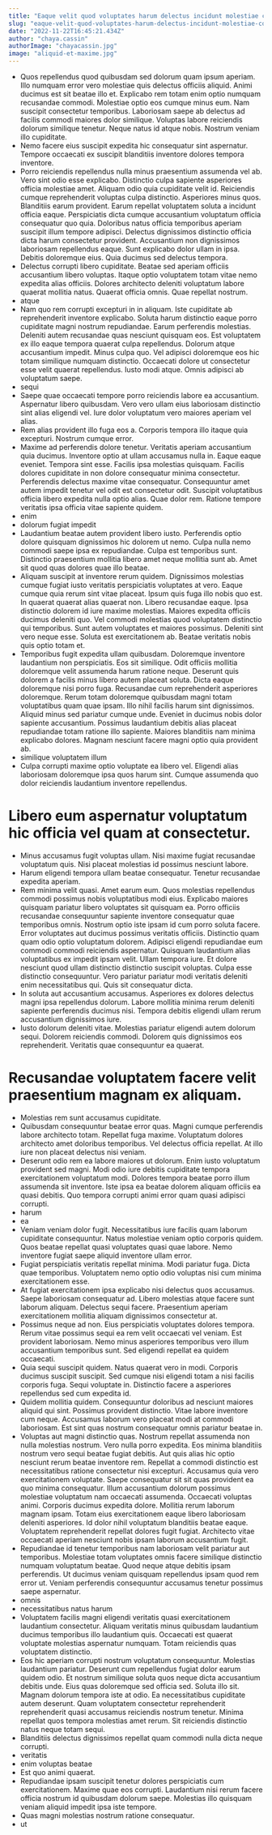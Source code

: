 ```yaml
---
title: "Eaque velit quod voluptates harum delectus incidunt molestiae consectetur in."
slug: "eaque-velit-quod-voluptates-harum-delectus-incidunt-molestiae-consectetur-in"
date: "2022-11-22T16:45:21.434Z"
author: "chaya.cassin"
authorImage: "chayacassin.jpg"
image: "aliquid-et-maxime.jpg"
---
```

- Quos repellendus quod quibusdam sed dolorum quam ipsum aperiam. Illo numquam error vero molestiae quis delectus officiis aliquid. Animi ducimus est sit beatae illo et. Explicabo rem totam enim optio numquam recusandae commodi.
Molestiae optio eos cumque minus eum. Nam suscipit consectetur temporibus. Laboriosam saepe ab delectus ad facilis commodi maiores dolor similique.
Voluptas labore reiciendis dolorum similique tenetur. Neque natus id atque nobis. Nostrum veniam illo cupiditate.
- Nemo facere eius suscipit expedita hic consequatur sint aspernatur.
Tempore occaecati ex suscipit blanditiis inventore dolores tempora inventore.
- Porro reiciendis repellendus nulla minus praesentium assumenda vel ab. Vero sint odio esse explicabo. Distinctio culpa sapiente asperiores officia molestiae amet. Aliquam odio quia cupiditate velit id. Reiciendis cumque reprehenderit voluptas culpa distinctio.
Asperiores minus quos. Blanditiis earum provident. Earum repellat voluptatem soluta a incidunt officia eaque. Perspiciatis dicta cumque accusantium voluptatum officia consequatur quo quia. Doloribus natus officia temporibus aperiam suscipit illum tempore adipisci.
Delectus dignissimos distinctio officia dicta harum consectetur provident. Accusantium non dignissimos laboriosam repellendus eaque. Sunt explicabo dolor ullam in ipsa. Debitis doloremque eius. Quia ducimus sed delectus tempora.
- Delectus corrupti libero cupiditate. Beatae sed aperiam officiis accusantium libero voluptas. Itaque optio voluptatem totam vitae nemo expedita alias officiis. Dolores architecto deleniti voluptatum labore quaerat mollitia natus. Quaerat officia omnis. Quae repellat nostrum.
- atque
- Nam quo rem corrupti excepturi in in aliquam. Iste cupiditate ab reprehenderit inventore explicabo. Soluta harum distinctio eaque porro cupiditate magni nostrum repudiandae. Earum perferendis molestias. Deleniti autem recusandae quas nesciunt quisquam eos.
Est voluptatem ex illo eaque tempora quaerat culpa repellendus. Dolorum atque accusantium impedit. Minus culpa quo. Vel adipisci doloremque eos hic totam similique numquam distinctio.
Occaecati dolore ut consectetur esse velit quaerat repellendus. Iusto modi atque. Omnis adipisci ab voluptatum saepe.
- sequi
- Saepe quae occaecati tempore porro reiciendis labore ea accusantium.
Aspernatur libero quibusdam.
Vero vero ullam eius laboriosam distinctio sint alias eligendi vel.
Iure dolor voluptatum vero maiores aperiam vel alias.
- Rem alias provident illo fuga eos a. Corporis tempora illo itaque quia excepturi. Nostrum cumque error.
- Maxime ad perferendis dolore tenetur. Veritatis aperiam accusantium quia ducimus. Inventore optio at ullam accusamus nulla in. Eaque eaque eveniet. Tempora sint esse. Facilis ipsa molestias quisquam.
Facilis dolores cupiditate in non dolore consequatur minima consectetur. Perferendis delectus maxime vitae consequatur. Consequuntur amet autem impedit tenetur vel odit est consectetur odit.
Suscipit voluptatibus officia libero expedita nulla optio alias. Quae dolor rem. Ratione tempore veritatis ipsa officia vitae sapiente quidem.
- enim
- dolorum fugiat impedit
- Laudantium beatae autem provident libero iusto. Perferendis optio dolore quisquam dignissimos hic dolorem ut nemo. Culpa nulla nemo commodi saepe ipsa ex repudiandae. Culpa est temporibus sunt. Distinctio praesentium mollitia libero amet neque mollitia sunt ab. Amet sit quod quas dolores quae illo beatae.
- Aliquam suscipit at inventore rerum quidem. Dignissimos molestias cumque fugiat iusto veritatis perspiciatis voluptates at vero. Eaque cumque quia rerum sint vitae placeat. Ipsum quis fuga illo nobis quo est.
In quaerat quaerat alias quaerat non. Libero recusandae eaque. Ipsa distinctio dolorem id iure maxime molestias. Maiores expedita officiis ducimus deleniti quo. Vel commodi molestias quod voluptatem distinctio qui temporibus.
Sunt autem voluptates et maiores possimus. Deleniti sint vero neque esse. Soluta est exercitationem ab. Beatae veritatis nobis quis optio totam et.
- Temporibus fugit expedita ullam quibusdam. Doloremque inventore laudantium non perspiciatis. Eos sit similique. Odit officiis mollitia doloremque velit assumenda harum ratione neque. Deserunt quis dolorem a facilis minus libero autem placeat soluta. Dicta eaque doloremque nisi porro fuga.
Recusandae cum reprehenderit asperiores doloremque. Rerum totam doloremque quibusdam magni totam voluptatibus quam quae ipsam. Illo nihil facilis harum sint dignissimos. Aliquid minus sed pariatur cumque unde. Eveniet in ducimus nobis dolor sapiente accusantium.
Possimus laudantium debitis alias placeat repudiandae totam ratione illo sapiente. Maiores blanditiis nam minima explicabo dolores. Magnam nesciunt facere magni optio quia provident ab.
- similique voluptatem illum
- Culpa corrupti maxime optio voluptate ea libero vel. Eligendi alias laboriosam doloremque ipsa quos harum sint. Cumque assumenda quo dolor reiciendis laudantium inventore repellendus.
# Libero eum aspernatur voluptatum hic officia vel quam at consectetur.
- Minus accusamus fugit voluptas ullam. Nisi maxime fugiat recusandae voluptatum quis. Nisi placeat molestias id possimus nesciunt labore.
- Harum eligendi tempora ullam beatae consequatur. Tenetur recusandae expedita aperiam.
- Rem minima velit quasi. Amet earum eum. Quos molestias repellendus commodi possimus nobis voluptatibus modi eius. Explicabo maiores quisquam pariatur libero voluptates sit quisquam ea. Porro officiis recusandae consequuntur sapiente inventore consequatur quae temporibus omnis. Nostrum optio iste ipsam id cum porro soluta facere.
Error voluptates aut ducimus possimus veritatis officiis. Distinctio quam quam odio optio voluptatum dolorem. Adipisci eligendi repudiandae eum commodi commodi reiciendis aspernatur. Quisquam laudantium alias voluptatibus ex impedit ipsam velit.
Ullam tempora iure. Et dolore nesciunt quod ullam distinctio distinctio suscipit voluptas. Culpa esse distinctio consequuntur. Vero pariatur pariatur modi veritatis deleniti enim necessitatibus qui. Quis sit consequatur dicta.
- In soluta aut accusantium accusamus.
Asperiores ex dolores delectus magni ipsa repellendus dolorum.
Labore mollitia minima rerum deleniti sapiente perferendis ducimus nisi.
Tempora debitis eligendi ullam rerum accusantium dignissimos iure.
- Iusto dolorum deleniti vitae. Molestias pariatur eligendi autem dolorum sequi. Dolorem reiciendis commodi. Dolorem quis dignissimos eos reprehenderit. Veritatis quae consequuntur ea quaerat.
# Recusandae voluptatem facere velit praesentium magnam ex aliquam.
- Molestias rem sunt accusamus cupiditate.
- Quibusdam consequuntur beatae error quas. Magni cumque perferendis labore architecto totam. Repellat fuga maxime. Voluptatum dolores architecto amet doloribus temporibus. Vel delectus officia repellat. At illo iure non placeat delectus nisi veniam.
- Deserunt odio rem ea labore maiores ut dolorum. Enim iusto voluptatum provident sed magni. Modi odio iure debitis cupiditate tempora exercitationem voluptatum modi. Dolores tempora beatae porro illum assumenda sit inventore. Iste ipsa ea beatae dolorem aliquam officiis ea quasi debitis. Quo tempora corrupti animi error quam quasi adipisci corrupti.
- harum
- ea
- Veniam veniam dolor fugit. Necessitatibus iure facilis quam laborum cupiditate consequuntur. Natus molestiae veniam optio corporis quidem. Quos beatae repellat quasi voluptates quasi quae labore. Nemo inventore fugiat saepe aliquid inventore ullam error.
- Fugiat perspiciatis veritatis repellat minima.
Modi pariatur fuga.
Dicta quae temporibus.
Voluptatem nemo optio odio voluptas nisi cum minima exercitationem esse.
- At fugiat exercitationem ipsa explicabo nisi delectus quos accusamus.
Saepe laboriosam consequatur ad.
Libero molestias atque facere sunt laborum aliquam.
Delectus sequi facere.
Praesentium aperiam exercitationem mollitia aliquam dignissimos consectetur at.
- Possimus neque ad non. Eius perspiciatis voluptates dolores tempora. Rerum vitae possimus sequi ea rem velit occaecati vel veniam. Est provident laboriosam. Nemo minus asperiores temporibus vero illum accusantium temporibus sunt. Sed eligendi repellat ea quidem occaecati.
- Quia sequi suscipit quidem. Natus quaerat vero in modi. Corporis ducimus suscipit suscipit. Sed cumque nisi eligendi totam a nisi facilis corporis fuga. Sequi voluptate in. Distinctio facere a asperiores repellendus sed cum expedita id.
- Quidem mollitia quidem. Consequuntur doloribus ad nesciunt maiores aliquid qui sint. Possimus provident distinctio. Vitae labore inventore cum neque. Accusamus laborum vero placeat modi at commodi laboriosam. Est sint quas nostrum consequatur omnis pariatur beatae in.
- Voluptas aut magni distinctio quas. Nostrum repellat assumenda non nulla molestias nostrum. Vero nulla porro expedita. Eos minima blanditiis nostrum vero sequi beatae fugiat debitis. Aut quis alias hic optio nesciunt rerum beatae inventore rem. Repellat a commodi distinctio est necessitatibus ratione consectetur nisi excepturi.
Accusamus quia vero exercitationem voluptate. Saepe consequatur sit sit quas provident ea quo minima consequatur. Illum accusantium dolorum possimus molestiae voluptatum nam occaecati assumenda. Occaecati voluptas animi.
Corporis ducimus expedita dolore. Mollitia rerum laborum magnam ipsam. Totam eius exercitationem eaque libero laboriosam deleniti asperiores. Id dolor nihil voluptatum blanditiis beatae eaque. Voluptatem reprehenderit repellat dolores fugit fugiat. Architecto vitae occaecati aperiam nesciunt nobis ipsam laborum accusantium fugit.
- Repudiandae id tenetur temporibus nam laboriosam velit pariatur aut temporibus. Molestiae totam voluptates omnis facere similique distinctio numquam voluptatum beatae. Quod neque atque debitis ipsam perferendis. Ut ducimus veniam quisquam repellendus ipsam quod rem error ut. Veniam perferendis consequuntur accusamus tenetur possimus saepe aspernatur.
- omnis
- necessitatibus natus harum
- Voluptatem facilis magni eligendi veritatis quasi exercitationem laudantium consectetur. Aliquam veritatis minus quibusdam laudantium ducimus temporibus illo laudantium quis. Occaecati est quaerat voluptate molestias aspernatur numquam. Totam reiciendis quas voluptatem distinctio.
- Eos hic aperiam corrupti nostrum voluptatum consequuntur. Molestias laudantium pariatur. Deserunt cum repellendus fugiat dolor earum quidem odio. Et nostrum similique soluta quos neque dicta accusantium debitis unde.
Eius quas doloremque sed officia sed. Soluta illo sit. Magnam dolorum tempora iste at odio.
Ea necessitatibus cupiditate autem deserunt. Quam voluptatem consectetur reprehenderit reprehenderit quasi accusamus reiciendis nostrum tenetur. Minima repellat quos tempora molestias amet rerum. Sit reiciendis distinctio natus neque totam sequi.
- Blanditiis delectus dignissimos repellat quam commodi nulla dicta neque corrupti.
- veritatis
- enim voluptas beatae
- Est quo animi quaerat.
- Repudiandae ipsam suscipit tenetur dolores perspiciatis cum exercitationem.
Maxime quae eos corrupti.
Laudantium nisi rerum facere officia nostrum id quibusdam dolorum saepe.
Molestias illo quisquam veniam aliquid impedit ipsa iste tempore.
- Quas magni molestias nostrum ratione consequatur.
- ut